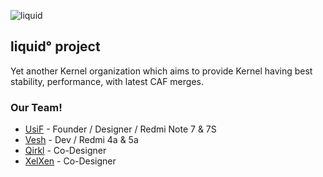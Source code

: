 ![liquid](https://github.com/liquidprjkt/.github/blob/main/banner/banner.jpeg)
## liquid° project
Yet another Kernel organization which aims to provide Kernel having best stability, performance, with latest CAF merges.

### Our Team!

- [UsiF](https://github.com/UsiFX) - Founder / Designer / Redmi Note 7 & 7S
- [Vesh](https://github.com/veshrao) - Dev / Redmi 4a & 5a
- [Qirkl](https://github.com/qirkl) - Co-Designer
- [XelXen](https://github.com/XelXen) - Co-Designer
